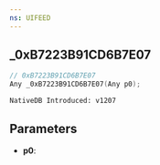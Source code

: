 ```yaml
---
ns: UIFEED
---
```

## _0xB7223B91CD6B7E07

```c
// 0xB7223B91CD6B7E07
Any _0xB7223B91CD6B7E07(Any p0);
```

```
NativeDB Introduced: v1207
```

## Parameters
* **p0**:
